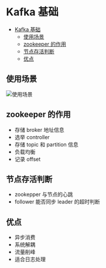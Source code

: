# Kafka 基础

- [Kafka 基础](#kafka-基础)
  - [使用场景](#使用场景)
  - [zookeeper 的作用](#zookeeper-的作用)
  - [节点存活判断](#节点存活判断)
  - [优点](#优点)

## 使用场景

![使用场景](./kafka-usecase.gif)

## zookeeper 的作用

- 存储 broker 地址信息
- 选举 controller
- 存储 topic 和 partition 信息
- 负载均衡
- 记录 offset

## 节点存活判断

- zookepper 与节点的心跳
- follower 能否同步 leader 的超时判断

## 优点

- 异步消费
- 系统解耦
- 流量削峰
- 适合日志处理
